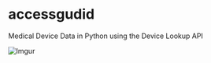 # accessgudid
Medical Device Data in Python using the Device Lookup API 

![Imgur](https://imgur.com/l6JoPqM.jpg)
